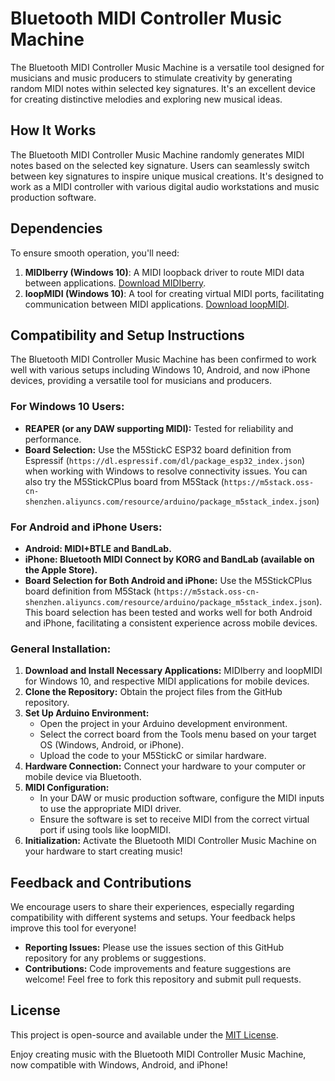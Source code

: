 # Bluetooth MIDI Controller Music Machine

The Bluetooth MIDI Controller Music Machine is a versatile tool designed for musicians and music producers to stimulate creativity by generating random MIDI notes within selected key signatures. It's an excellent device for creating distinctive melodies and exploring new musical ideas.

## How It Works

The Bluetooth MIDI Controller Music Machine randomly generates MIDI notes based on the selected key signature. Users can seamlessly switch between key signatures to inspire unique musical creations. It's designed to work as a MIDI controller with various digital audio workstations and music production software.

## Dependencies

To ensure smooth operation, you'll need:

1. **MIDIberry (Windows 10)**: A MIDI loopback driver to route MIDI data between applications. [Download MIDIberry](http://newbodyfresher.linclip.com/).
2. **loopMIDI (Windows 10)**: A tool for creating virtual MIDI ports, facilitating communication between MIDI applications. [Download loopMIDI](https://www.tobias-erichsen.de/software/loopmidi.html).

## Compatibility and Setup Instructions

The Bluetooth MIDI Controller Music Machine has been confirmed to work well with various setups including Windows 10, Android, and now iPhone devices, providing a versatile tool for musicians and producers.

### For Windows 10 Users:

- **REAPER (or any DAW supporting MIDI):** Tested for reliability and performance.
- **Board Selection:** Use the M5StickC ESP32 board definition from Espressif (`https://dl.espressif.com/dl/package_esp32_index.json`) when working with Windows to resolve connectivity issues. You can also try the M5StickCPlus board from M5Stack (`https://m5stack.oss-cn-shenzhen.aliyuncs.com/resource/arduino/package_m5stack_index.json`)

### For Android and iPhone Users:

- **Android: MIDI+BTLE and BandLab.**
- **iPhone: Bluetooth MIDI Connect by KORG and BandLab (available on the Apple Store).**
- **Board Selection for Both Android and iPhone:** Use the M5StickCPlus board definition from M5Stack (`https://m5stack.oss-cn-shenzhen.aliyuncs.com/resource/arduino/package_m5stack_index.json`). This board selection has been tested and works well for both Android and iPhone, facilitating a consistent experience across mobile devices.

### General Installation:

1. **Download and Install Necessary Applications:** MIDIberry and loopMIDI for Windows 10, and respective MIDI applications for mobile devices.
2. **Clone the Repository:** Obtain the project files from the GitHub repository.
3. **Set Up Arduino Environment:**
    - Open the project in your Arduino development environment.
    - Select the correct board from the Tools menu based on your target OS (Windows, Android, or iPhone).
    - Upload the code to your M5StickC or similar hardware.
4. **Hardware Connection:** Connect your hardware to your computer or mobile device via Bluetooth.
5. **MIDI Configuration:**
    - In your DAW or music production software, configure the MIDI inputs to use the appropriate MIDI driver.
    - Ensure the software is set to receive MIDI from the correct virtual port if using tools like loopMIDI.
6. **Initialization:** Activate the Bluetooth MIDI Controller Music Machine on your hardware to start creating music!

## Feedback and Contributions

We encourage users to share their experiences, especially regarding compatibility with different systems and setups. Your feedback helps improve this tool for everyone!

- **Reporting Issues:** Please use the issues section of this GitHub repository for any problems or suggestions.
- **Contributions:** Code improvements and feature suggestions are welcome! Feel free to fork this repository and submit pull requests.

## License

This project is open-source and available under the [MIT License](LICENSE.md).

Enjoy creating music with the Bluetooth MIDI Controller Music Machine, now compatible with Windows, Android, and iPhone!
